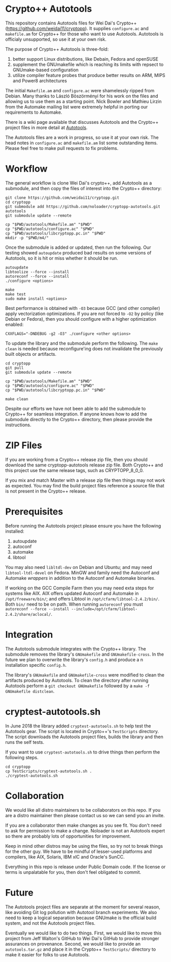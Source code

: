 # Crypto++ Autotools

This repository contains Autotools files for Wei Dai's Crypto++ (https://github.com/weidai11/cryptopp). It supplies `configure.ac` and `makefile.am` for Crypto++ for those who want to use Autotools. Autotools is officialy unsupported, so use it at your own risk.

The purpose of Crypto++ Autotools is three-fold:

1. better support Linux distributions, like Debain, Fedora and openSUSE
2. supplement the GNUmakefile which is reaching its limits with repsect to GNUmake-based configuration
3. utilize compiler feature probes that produce better results on ARM, MIPS and Power8 architectures

The initial `Makefile.am` and `configure.ac` were shamelessly ripped from Debian. Many thanks to László Böszörményi for his work on the files and allowing us to use them as a starting point. Nick Bowler and Mathieu Lirzin from the Automake mailing list were extremely helpful in porting our requirements to Automake.

There is a wiki page available that discusses Autotools and the Crypto++ project files in more detail at [Autotools](https://www.cryptopp.com/wiki/Autotools).

The Autotools files are a work in progress, so use it at your own risk. The head notes in `configure.ac` and `makefile.am` list some outstanding items. Please feel free to make pull requests to fix problems.

# Workflow
The general workflow is clone Wei Dai's crypto++, add Autotools as a submodule, and then copy the files of interest into the Crypto++ directory:

    git clone https://github.com/weidai11/cryptopp.git
    cd cryptopp
    git submodule add https://github.com/noloader/cryptopp-autotools.git autotools
    git submodule update --remote

    cp "$PWD/autotools/Makefile.am" "$PWD"
    cp "$PWD/autotools/configure.ac" "$PWD"
    cp "$PWD/autotools/libcryptopp.pc.in" "$PWD"
    mkdir -p "$PWD/m4/"

Once the submodule is added or updated, then run the following. Our testing showed `autoupdate` produced bad results on some versions of Autotools, so it is hit or miss whether it should be run.

    autoupdate
    libtoolize --force --install
    autoreconf --force --install
    ./configure <options>

    make
    make test
    sudo make install <options>

Best performance is obtained with `-O3` because GCC (and other compiler) apply vectorization optimizations. If you are not forced to `-O2` by policy (like Debian or Fedora), then you should configure with a higher optimization enabled:

    CXXFLAGS="-DNDEBUG -g2 -O3" ./configure <other options>

To update the library and the submodule perform the following. The `make clean` is needed because reconfigure'ing does not invalidate the previously built objects or artifacts.

    cd cryptopp
    git pull
    git submodule update --remote

    cp "$PWD/autotools/Makefile.am" "$PWD"
    cp "$PWD/autotools/configure.ac" "$PWD"
    cp "$PWD/autotools/libcryptopp.pc.in" "$PWD"

    make clean

Despite our efforts we have not been able to add the submodule to Crypto++ for seamless integration. If anyone knows how to add the submodule directly to the Crypto++ directory, then please provide the instructions.

# ZIP Files

If you are working from a Crypto++ release zip file, then you should download the same cryptopp-autotools release zip file. Both Crypto++ and this project use the same release tags, such as CRYPTOPP_8_0_0.

If you mix and match Master with a release zip file then things may not work as expected. You may find the build project files reference a source file that is not present in the Crypto++ release.

# Prerequisites

Before running the Autotools project please ensure you have the following installed:

1. autoupdate
2. autoconf
3. automake
4. libtool

You may also need `libltdl-dev` on Debian and Ubuntu; and may need `libtool-ltdl-devel` on Fedora. MinGW and family need the Autoconf and Automake *wrappers* in addition to the Autoconf and Automake binaries.

If working on the GCC Compile Farm then you may need exta steps for systems like AIX. AIX offers updated Autoconf and Automake in `/opt/freeware/bin/`; and offers Libtool in `/opt/cfarm/libtool-2.4.2/bin/`. Both `bin/` need to be on path. When running `autoreconf` you must `autoreconf --force --install --include=/opt/cfarm/libtool-2.4.2/share/aclocal/`.

# Integration
The Autotools submodule integrates with the Crypto++ library. The submodule removes the library's `GNUmakefile` and `GNUmakefile-cross`. In the future we plan to overwrite the library's `config.h` and produce a n installation specific `config.h`.

The library's `GNUmakefile` and `GNUmakefile-cross` were modified to clean the artifacts produced by Autotools. To clean the directory after running Autotools perform a `git checkout GNUmakefile` followed by a `make -f GNUmakefile distclean`.

# cryptest-autotools.sh
In June 2018 the library added `cryptest-autotools.sh` to help test the Autotools gear. The script is located in Crypto++'s `TestScripts` directory. The script downloads the Autotools project files, builds the library and then runs the self tests.

If you want to use `cryptest-autotools.sh` to drive things then perform the following steps.

    cd cryptopp
    cp TestScripts/cryptest-autotools.sh .
    ./cryptest-autotools.sh

# Collaboration
We would like all distro maintainers to be collaborators on this repo. If you are a distro maintainer then please contact us so we can send you an invite.

If you are a collaborator then make changes as you see fit. You don't need to ask for permission to make a change. Noloader is not an Autotools expert so there are probably lots of opportunities for improvement.

Keep in mind other distros may be using the files, so try not to break things for the other guy. We have to be mindful of lesser-used platforms and compilers, like AIX, Solaris, IBM xlC and Oracle's SunCC.

Everything in this repo is release under Public Domain code. If the license or terms is unpalatable for you, then don't feel obligated to commit.

# Future
The Autotools project files are separate at the moment for several reason, like avoiding Git log pollution with Autotool branch experiments. We also need to keep a logical separation because GNUmake is the official build system, and not the Autotools project files.

Eventually we would like to do two things. First, we would like to move this project from Jeff Walton's GitHub to Wei Dai's GitHub to provide stronger assurances on provenance. Second, we would like to provide an `autotools.tar.gz` and place it in the Crypto++ `TestScripts/` directory to make it easier for folks to use Autotools.
